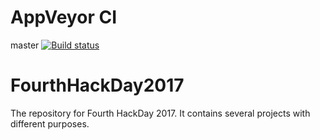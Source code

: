 # AppVeyor CI
master [![Build status](https://ci.appveyor.com/api/projects/status/ale8pblk4jrh3n3g/branch/master?svg=true)](https://ci.appveyor.com/project/xtrmstep/fourthhackday2017/branch/master)

# FourthHackDay2017
The repository for Fourth HackDay 2017. It contains several projects with different purposes.
